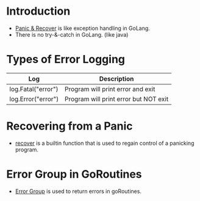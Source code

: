 # Introduction
- [Panic & Recover](https://golangbot.com/panic-and-recover/) is like exception handling in GoLang.
- There is no try-&-catch in GoLang. (like java)

# Types of Error Logging

| Log                | Description                           |
|--------------------|---------------------------------------|
| log.Fatal("error") | Program will print error and exit     |
| log.Error("error") | Program will print error but NOT exit |

# Recovering from a Panic
- [recover](https://golangbot.com/panic-and-recover/#recoveringfromapanic) is a builtin function that is used to regain control of a panicking program.

# Error Group in GoRoutines
- [Error Group](https://pkg.go.dev/golang.org/x/sync/errgroup) is used to return errors in goRoutines.
